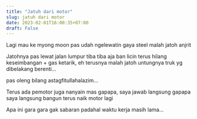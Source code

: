 ```yaml
---
title: "Jatuh dari motor"
slug: jatuh dari motor
date: 2023-02-01T16:00:35+07:00
draft: False
---
```


Lagi mau ke myong moon pas udah ngelewatin gaya steel malah jatoh anjrit

Jatohnya pas lewat jalan lumpur tiba tiba aja ban licin terus hilang keseimbangan + gas ketarik, eh terusnya malah jatoh untungnya truk yg dibelakang berenti...

pas oleng bilang astagfitullahalazim...

Terus ada pemotor juga nanyain mas gapapa, saya jawab langsung gapapa saya langsung bangun terus naik motor lagi

Apa ini gara gara gak sabaran padahal waktu kerja masih lama...

